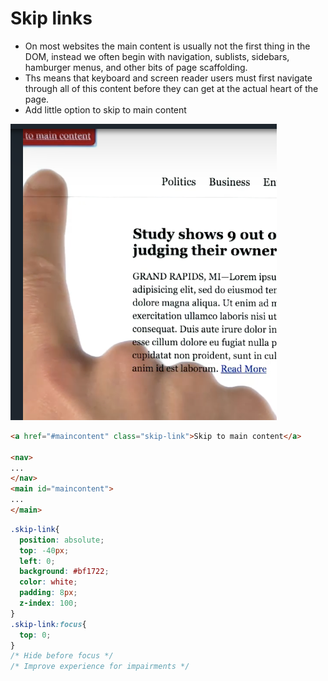 # Skip links

- On most websites the main content is usually not the first thing in the DOM, instead we often begin with navigation, sublists, sidebars, hamburger menus, and other bits of page scaffolding.
- Ths means that keyboard and screen reader users must first navigate through all of this content before they can get at the actual heart of the page.
- Add little option to skip to main content


![Screen Shot 2017-07-10 at 3.58.16 PM](img/skip.link.png)



```html
<a href="#maincontent" class="skip-link">Skip to main content</a>

<nav>
...
</nav>
<main id="maincontent">
...
</main>
```

```css
.skip-link{
  position: absolute;
  top: -40px;
  left: 0;
  background: #bf1722;
  color: white;
  padding: 8px;
  z-index: 100;
}
.skip-link:focus{
  top: 0;
}
/* Hide before focus */
/* Improve experience for impairments */
```

